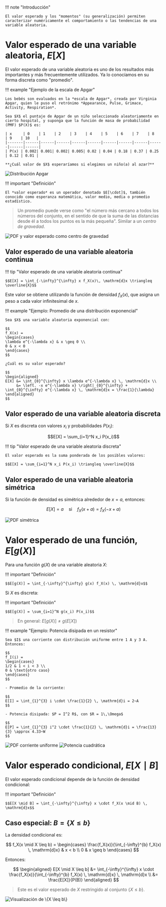 !!! note "Introducción"

    El valor esperado y los "momentos" (su generalización) permiten caracterizar numéricamente el comportamiento o las tendencias de una variable aleatoria.

# Valor esperado de una variable aleatoria, $E[X]$

El valor esperado de una variable aleatoria es uno de los resultados más importantes y más frecuentemente utilizados. Ya lo conocíamos en su forma discreta como "promedio".

!!! example "Ejemplo de la escala de Apgar"

    Los bebés son evaluados en la *escala de Apgar*, creada por Virginia Apgar, quien le puso el retrónimo *Appearance, Pulse, Grimace, Activity, Respiration*.

    Sea $X$ el puntaje de Apgar de un niño seleccionado aleatoriamente en cierto hospital, y suponga que la función de masa de probabilidad (PMF) $P(X)$ es:

    | x     | 0    | 1    | 2    | 3    | 4    | 5    | 6    | 7    | 8    | 9    | 10   |
    |-------|------|------|------|------|------|------|------|------|------|------|------|
    | P(x) | 0.002| 0.001| 0.002| 0.005| 0.02 | 0.04 | 0.18 | 0.37 | 0.25 | 0.12 | 0.01 |

    **¿Cuál valor de $X$ esperaríamos si elegimos un niño(a) al azar?**

![Distribución Apgar](images/apgar.svg)

!!! important "Definición"

    El *valor esperado* es un operador denotado $E[\cdot]$, también conocido como esperanza matemática, valor medio, media o promedio estadístico.

> Un promedio puede verse como "el número más cercano a todos los números del conjunto, en el sentido de que la suma de las distancias desde él a todos los puntos es la más pequeña". Similar a un *centro de gravedad*.

![PDF y valor esperado como centro de gravedad](images/esperado_promedio.svg)

## Valor esperado de una variable aleatoria continua

!!! tip "Valor esperado de una variable aleatoria continua"

    $$E[X] = \int_{-\infty}^{\infty} x f_X(x)\, \mathrm{d}x \triangleq \overline{X}$$

Este valor se obtiene utilizando la función de densidad $f_X(x)$, que asigna un peso a cada valor infinitesimal de $x$.

!!! example "Ejemplo: Promedio de una distribución exponencial"

    Sea $X$ una variable aleatoria exponencial con:

    $$
    f_X(x) = 
    \begin{cases} 
    \lambda e^{-\lambda x} & x \geq 0 \\
    0 & x < 0 
    \end{cases}
    $$

    ¿Cuál es su valor esperado?

    $$
    \begin{aligned}
    E[X] &= \int_{0}^{\infty} x \lambda e^{-\lambda x} \, \mathrm{d}x \\
         &= \left. -x e^{-\lambda x} \right|_{0}^{\infty} + \int_{0}^{\infty} e^{-\lambda x} \, \mathrm{d}x = \frac{1}{\lambda}
    \end{aligned}
    $$

## Valor esperado de una variable aleatoria discreta

Si $X$ es discreta con valores $x_i$ y probabilidades $P(x_i)$:

$$E[X] = \sum_{i=1}^N x_i P(x_i)$$

!!! tip "Valor esperado de una variable aleatoria discreta"

    El valor esperado es la suma ponderada de los posibles valores:

    $$E[X] = \sum_{i=1}^N x_i P(x_i) \triangleq \overline{X}$$

## Valor esperado de una variable aleatoria simétrica

Si la función de densidad es simétrica alrededor de $x = a$, entonces:

$$E[X] = a \quad \text{si} \quad f_X(x + a) = f_X(-x + a)$$

![PDF simétrica](images/pdf_simetrica.svg)

# Valor esperado de una función, $E[g(X)]$

Para una función $g(X)$ de una variable aleatoria $X$:

!!! important "Definición"

    $$E[g(X)] = \int_{-\infty}^{\infty} g(x) f_X(x) \, \mathrm{d}x$$

Si $X$ es discreta:

!!! important "Definición"

    $$E[g(X)] = \sum_{i=1}^N g(x_i) P(x_i)$$

> En general: $E[g(X)] \neq g(E[X])$

!!! example "Ejemplo: Potencia disipada en un resistor"

    Sea $I$ una corriente con distribución uniforme entre 1 A y 3 A. Entonces:

    $$
    f_I(i) = 
    \begin{cases} 
    1/2 & 1 < i < 3 \\
    0 & \text{otro caso} 
    \end{cases}
    $$

    - Promedio de la corriente:

    $$
    E[I] = \int_{1}^{3} i \cdot \frac{1}{2} \, \mathrm{d}i = 2~A
    $$

    - Potencia disipada: $P = I^2 R$, con $R = 1\,\Omega$

    $$
    E[P] = \int_{1}^{3} i^2 \cdot \frac{1}{2} \, \mathrm{d}i = \frac{13}{3} \approx 4.33~W
    $$

![PDF corriente uniforme](images/corriente_uniforme.svg)
![Potencia cuadrática](images/potencia_cuadratica.svg)

# Valor esperado condicional, $E[X\mid B]$

El valor esperado condicional depende de la función de densidad condicional:

!!! important "Definición"

    $$E[X \mid B] = \int_{-\infty}^{\infty} x \cdot f_X(x \mid B) \, \mathrm{d}x$$

## Caso especial: $B = \{X \leq b\}$

La densidad condicional es:

$$
f_X(x \mid X \leq b) = 
\begin{cases} 
\frac{f_X(x)}{\int_{-\infty}^{b} f_X(x) \, \mathrm{d}x} & x < b \\
0 & x \geq b 
\end{cases}
$$

Entonces:

$$
\begin{aligned}
E[X \mid X \leq b] &= \int_{-\infty}^{\infty} x \cdot \frac{f_X(x)}{\int_{-\infty}^{b} f_X(x) \, \mathrm{d}x} \, \mathrm{d}x \\
&= \frac{E[X]}{P(B)}
\end{aligned}
$$

> Este es el valor esperado de $X$ restringido al conjunto $\{X \leq b\}$.

![Visualización de $\{X \leq b\}$](images/X_leq_b.svg)
